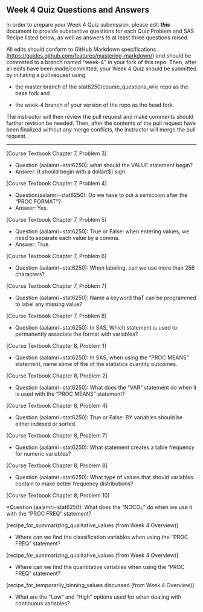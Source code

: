 ## Week 4 Quiz Questions and Answers

In order to prepare your Week 4 Quiz submission, please edit ***this*** document to provide substantive questions for each Quiz Problem and SAS Recipe listed below, as well as answers to at least three questions raised.

All edits should conform to GitHub Markdown specifications (https://guides.github.com/features/mastering-markdown/) and should be committed to a branch named "week-4" in your fork of this repo. Then, after all edits have been made/committed, your Week 4 Quiz should be submitted by initiating a pull request using

- the master branch of the stat6250/course_questions_wiki repo as the base fork and

- the week-4 branch of your version of the repo as the head fork.

The instructor will then review the pull request and make comments should further revision be needed. Then, after the contents of the pull request have been finalized without any merge conflicts, the instructor will merge the pull request.

********************************************************************************



[Course Textbook Chapter 7, Problem 3]
*	Question (aalamri−stat6250): what should the VALUE statement begin?
* Answer: It should begin with a dollar($) sign. 


 [Course Textbook Chapter 7, Problem 4]
* Question(aalamri−stat6250):  Do we have to put a semicolon after the “PROC FORMAT”? 
* Answer: Yes.

[Course Textbook Chapter 7, Problem 5]
* Question (aalamri−stat6250):  True or False: when entering values, we need to separate each value by a comma.
* Answer: True.


[Course Textbook Chapter 7, Problem 6]

* Question (aalamri−stat6250): When labeling, can we use more than 256 characters?

[Course Textbook Chapter 7, Problem 7]

* Question (aalamri−stat6250): Name a keyword thaT can be programmed to label any missing value?

[Course Textbook Chapter 7, Problem 8]

* Question (aalamri−stat6250): In SAS, Which statement is used to permanently associate the format with variables?

[Course Textbook Chapter 8, Problem 1]

* Question (aalamri−stat6250):   In SAS, when using the “PROC MEANS” statement, name some of the of the statistics quantity outcomes.

[Course Textbook Chapter 8, Problem 2]
* Question (aalamri−stat6250):   What does the “VAR” statement do when it is used with the “PROC MEANS” statement?


[Course Textbook Chapter 8, Problem 4]

* Question (aalamri−stat6250):   True or False: BY variables should be either indexed or sorted.

[Course Textbook Chapter 8, Problem 7]

* Question (aalamri−stat6250):   What statement creates a table frequency for numeric variables?

[Course Textbook Chapter 8, Problem 8]

* Question (aalamri−stat6250):   What type of values that should variables contain to make better frequency distributions?

[Course Textbook Chapter 8, Problem 10]

*Question (aalamri−stat6250):   What does the “NOCOL” do when we use it with the “PROC FREQ” statement?

[recipe_for_summarizing_qualitative_values (from Week 4 Overview)]

* Where can we find the classification variables when using the “PROC FREQ” statement?

[recipe_for_summarizing_qualitative_values (from Week 4 Overview)]
* Where can we find the quantitative variables when using the “PROC FREQ” statement? 

[recipe_for_temporarily_binning_values discussed (from Week 4 Overview)]
* What are the “Low” and “High” options used for when dealing with continuous variables?

